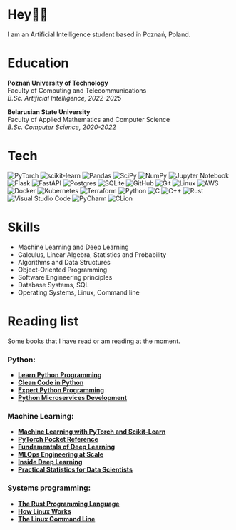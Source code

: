# Hey👋🏻

I am an Artificial Intelligence student based in Poznań, Poland.

# Education

**Poznań University of Technology**  
Faculty of Computing and Telecommunications  
*B.Sc. Artificial Intelligence, 2022-2025*  


**Belarusian State University**  
Faculty of Applied Mathematics and Computer Science  
*B.Sc. Computer Science, 2020-2022*  

# Tech
![PyTorch](https://img.shields.io/badge/PyTorch-%23EE4C2C.svg?style=for-the-badge&logo=PyTorch&logoColor=white)
![scikit-learn](https://img.shields.io/badge/scikit--learn-%23F7931E.svg?style=for-the-badge&logo=scikit-learn&logoColor=white)
![Pandas](https://img.shields.io/badge/pandas-%23150458.svg?style=for-the-badge&logo=pandas&logoColor=white)
![SciPy](https://img.shields.io/badge/SciPy-%230C55A5.svg?style=for-the-badge&logo=scipy&logoColor=%white)
![NumPy](https://img.shields.io/badge/numpy-%23013243.svg?style=for-the-badge&logo=numpy&logoColor=white)
![Jupyter Notebook](https://img.shields.io/badge/jupyter-%23FA0F00.svg?style=for-the-badge&logo=jupyter&logoColor=white)
![Flask](https://img.shields.io/badge/flask-%23000.svg?style=for-the-badge&logo=flask&logoColor=white)
![FastAPI](https://img.shields.io/badge/FastAPI-005571?style=for-the-badge&logo=fastapi)
![Postgres](https://img.shields.io/badge/postgres-%23316192.svg?style=for-the-badge&logo=postgresql&logoColor=white)
![SQLite](https://img.shields.io/badge/sqlite-%2307405e.svg?style=for-the-badge&logo=sqlite&logoColor=white)
![GitHub](https://img.shields.io/badge/github-%23121011.svg?style=for-the-badge&logo=github&logoColor=white)
![Git](https://img.shields.io/badge/git-%23F05033.svg?style=for-the-badge&logo=git&logoColor=white)
![Linux](https://img.shields.io/badge/Linux-FCC624?style=for-the-badge&logo=linux&logoColor=black)
![AWS](https://img.shields.io/badge/AWS-%23FF9900.svg?style=for-the-badge&logo=amazon-aws&logoColor=white)
![Docker](https://img.shields.io/badge/docker-%230db7ed.svg?style=for-the-badge&logo=docker&logoColor=white)
![Kubernetes](https://img.shields.io/badge/kubernetes-%23326ce5.svg?style=for-the-badge&logo=kubernetes&logoColor=white)
![Terraform](https://img.shields.io/badge/terraform-%235835CC.svg?style=for-the-badge&logo=terraform&logoColor=white)
![Python](https://img.shields.io/badge/python-3670A0?style=for-the-badge&logo=python&logoColor=ffdd54)
![C](https://img.shields.io/badge/c-%2300599C.svg?style=for-the-badge&logo=c&logoColor=white)
![C++](https://img.shields.io/badge/c++-%2300599C.svg?style=for-the-badge&logo=c%2B%2B&logoColor=white)
![Rust](https://img.shields.io/badge/rust-%23000000.svg?style=for-the-badge&logo=rust&logoColor=white)
![Visual Studio Code](https://img.shields.io/badge/Visual%20Studio%20Code-0078d7.svg?style=for-the-badge&logo=visual-studio-code&logoColor=white)
![PyCharm](https://img.shields.io/badge/pycharm-143?style=for-the-badge&logo=pycharm&logoColor=black&color=black&labelColor=green)
![CLion](https://img.shields.io/badge/CLion-black?style=for-the-badge&logo=clion&logoColor=white)
# Skills

- Machine Learning and Deep Learning
- Calculus, Linear Algebra, Statistics and Probability
- Algorithms and Data Structures
- Object-Oriented Programming
- Software Engineering principles
- Database Systems, SQL
- Operating Systems, Linux, Command line


# Reading list

Some books that I have read or am reading at the moment.

### Python:
- [**Learn Python Programming**](https://www.packtpub.com/product/learn-python-programming-third-edition/9781801815093)
- [**Clean Code in Python**](https://www.packtpub.com/product/clean-code-in-python-second-edition/9781800560215)
- [**Expert Python Programming**](https://www.packtpub.com/product/expert-python-programming-fourth-edition/9781801071109)
- [**Python Microservices Development**](https://www.packtpub.com/product/python-microservices-development-second-edition/9781801076302)

### Machine Learning:
- [**Machine Learning with PyTorch and Scikit-Learn**](https://www.packtpub.com/product/machine-learning-with-pytorch-and-scikit-learn/9781801819312)
- [**PyTorch Pocket Reference**](https://www.oreilly.com/library/view/pytorch-pocket-reference/9781492089995/)
- [**Fundamentals of Deep Learning**](https://www.oreilly.com/library/view/fundamentals-of-deep/9781492082170/)
- [**MLOps Engineering at Scale**](https://www.manning.com/books/mlops-engineering-at-scale)
- [**Inside Deep Learning**](https://www.manning.com/books/inside-deep-learning)
- [**Practical Statistics for Data Scientists**](https://www.oreilly.com/library/view/practical-statistics-for/9781492072935/)

### Systems programming:
- [**The Rust Programming Language**](https://nostarch.com/rust-programming-language-2nd-edition)
- [**How Linux Works**](https://nostarch.com/howlinuxworks3)
- [**The Linux Command Line**](https://nostarch.com/tlcl2)
